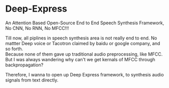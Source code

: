 # Deep-Express
An Attention Based Open-Source End to End Speech Synthesis Framework, No CNN, No RNN, No MFCC!!!

Till now, all piplines in speech synthesis area is not really end to end. No mattter Deep voice or Tacotron claimed by baidu or google company, and so forth.                                                                                                                      
Because none of them gave up traditional audio preprocessing, like MFCC. But I was always wandering why can't we get kernals of MFCC through backpropagation?                                                                                                           

Therefore, I wanna to open up Deep Express framework, to synthesis audio signals from text directly.                                                                                               

